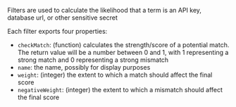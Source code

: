 Filters are used to calculate the likelihood that a term is an API key, database url, or other sensitive secret

Each filter exports four properties:
- `checkMatch`: (function) calculates the strength/score of a potential match. The return value will be a number between 0 and 1, with 1 representing a strong match and 0 representing a strong mismatch
- `name`: the name, possibly for display purposes
- `weight`: (integer)  the extent to which a match should affect the final score
- `negativeWeight`: (integer) the extent to which a mismatch should affect the final score
